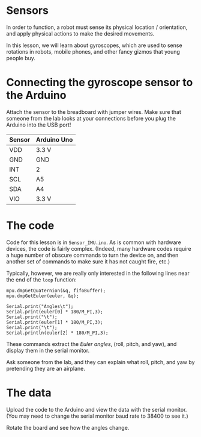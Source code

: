 # Sensors

In order to function, a robot must sense its physical location /
orientation, and apply physical actions to make the desired
movements.

In this lesson, we will learn about gyroscopes, which are used to
sense rotations in robots, mobile phones, and other fancy gizmos that
young people buy. 


# Connecting the gyroscope sensor to the Arduino

Attach the sensor to the breadboard with jumper wires. Make sure that
someone from the lab looks at your connections before you plug the
Arduino into the USB port!  

| Sensor  | Arduino Uno |
|---------|-------------|
| VDD     | 3.3 V       |
| GND     | GND         |
| INT     | 2           |
| SCL     | A5          |
| SDA     | A4          |
| VIO     | 3.3 V       |

# The code

Code for this lesson is in `Sensor_IMU.ino`. As is common with
hardware devices, the code is fairly complex. (Indeed, many hardware
codes require a huge number of obscure commands to turn the device
on, and then another set of commands to make sure it has not caught
fire, etc.)

Typically, however, we are really only interested in the following
lines near the end of the `loop` function:
```
mpu.dmpGetQuaternion(&q, fifoBuffer);
mpu.dmpGetEuler(euler, &q);		
            
Serial.print("Angles\t");
Serial.print(euler[0] * 180/M_PI,3);
Serial.print("\t");
Serial.print(euler[1] * 180/M_PI,3);
Serial.print("\t");
Serial.println(euler[2] * 180/M_PI,3);
```

These commands extract the *Euler angles*, (roll, pitch, and yaw), and
display them in the serial monitor.

Ask someone from the lab, and they can explain what roll, pitch, and
yaw by pretending they are an airplane.

# The data

Upload the code to the Arduino and view the data with the serial
monitor. (You may need to change the serial monitor baud rate to
38400 to see it.)

Rotate the board and see how the angles change. 